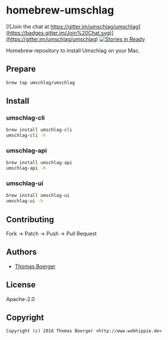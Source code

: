 # homebrew-umschlag

[![Join the chat at https://gitter.im/umschlag/umschlag](https://badges.gitter.im/Join%20Chat.svg)](https://gitter.im/umschlag/umschlag)
[![Stories in Ready](https://badge.waffle.io/umschlag/umschlag-api.svg?label=ready&title=Ready)](http://waffle.io/umschlag/umschlag-api)

Homebrew repository to install Umschlag on your Mac.


## Prepare

```bash
brew tap umschlag/umschlag
```


## Install

### umschlag-cli

```bash
brew install umschlag-cli
umschlag-cli -h
```

### umschlag-api

```bash
brew install umschlag-api
umschlag-api -h
```

### umschlag-ui

```bash
brew install umschlag-ui
umschlag-ui -h
```


## Contributing

Fork -> Patch -> Push -> Pull Request


## Authors

* [Thomas Boerger](https://github.com/tboerger)


## License

Apache-2.0


## Copyright

```
Copyright (c) 2016 Thomas Boerger <http://www.webhippie.de>
```
